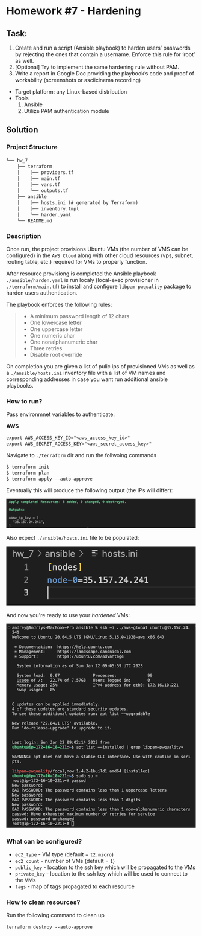 # Homework #7 - Hardening

## Task:
1. Create and run a script (Ansible playbook) to harden users’ passwords by rejecting the ones that contain a username. Enforce this rule for ‘root’ as well.
2. [Optional] Try to implement the same hardening rule without PAM.
3. Write a report in Google Doc providing the playbook’s code and proof of workability (screenshots or asciicinema recording)

* Target platform: any Linux-based distribution
* Tools 
    1. Ansible
    2. Utilize PAM authentication module


## Solution

### Project Structure
```
└── hw_7
    ├── terraform
    │    ├── providers.tf
    │    ├── main.tf
    │    ├── vars.tf
    │    └── outputs.tf
    ├── ansible
    │    ├── hosts.ini (# generated by Terraform)
    │    ├── inventory.tmpl
    │    └── harden.yaml
    └── README.md
```

### Description

Once run, the project provisions Ubuntu VMs (the number of VMS can be configured) in the `AWS Cloud` along with other cloud resources (vps, subnet, routing table, etc.) required for VMs to properly function. 

After resource provisiong is completed the Ansible playbook `./ansible/harden.yaml` is run localy (local-exec provisioner in `./terraform/main.tf`) to install and configure `libpam-pwquality` package to harden users authentication. 

The playbook enforces the following rules:

>* A minimum password length of 12 chars
>* One lowercase letter
>* One uppercase letter
>* One numeric char
>* One nonalphanumeric char
>* Three retries
>* Disable root override

On completion you are given a list of pulic ips of provisioned VMs as well as a `./ansible/hosts.ini` inventory file with a list of VM names and corresponding addresses in case you want run additional ansible playbooks.


### How to run?

Pass environmnet variables to authenticate:

**AWS**
```
export AWS_ACCESS_KEY_ID="<aws_access_key_id>"
export AWS_SECRET_ACCESS_KEY="<aws_secret_access_key>"
```

Navigate to `./terraform` dir and run the follwoing commands
```
$ terraform init
$ terraform plan
$ terraform apply --auto-approve
```

Eventually this will produce the following output (the IPs will differ):

![tf-outputs-public-ip](./outputs.png)

Also expect `./ansible/hosts.ini` file to be populated:

![ansible-hosts.ini](./hosts.ini.png)

And now you're ready to use your *hardened* VMs:

![VMs-result](./vm-result.png)

### What can be configured?

- `ec2_type` - VM type (default = `t2.micro`) 
- `ec2_count` - number of VMs (default = `1`)
- `public_key` - location to the ssh key which will be propagated to the VMs
- `private_key` - location to the ssh key which will be used to connect to the VMs
- `tags` - map of tags propagated to each resource

### How to clean resources?

Run the following command to clean up
```
terraform destroy --auto-approve
```
